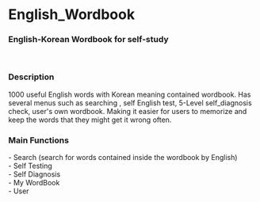 # English_Wordbook
<h3>English-Korean Wordbook for self-study</h3><br>

<h3>Description</h3><n>
1000 useful English words with Korean meaning contained wordbook. Has several menus such as searching , self English test, 5-Level self_diagnosis check, user's own wordbook. Making it easier for users to memorize and keep the words that they might get it wrong often. 
<br>

<h3>Main Functions</h3><n>
  - Search (search for words contained inside the wordbook by English)<br>
  - Self Testing<br>
  - Self Diagnosis<br>
  - My WordBook<br>
  - User
